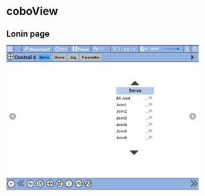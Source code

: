 # coboView
## Lonin page
![image](https://github.com/LinYuSiang/coboView/blob/master/pic/image.png)
